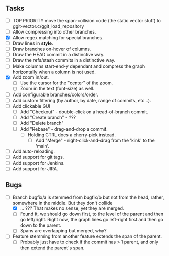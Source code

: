 ## Tasks

- [ ] TOP PRIORITY move the span-collision code (the static vector stuff) to ggit-vector.c/ggit_load_repository
- [ ] Allow compressing into other branches.
- [x] Allow regex matching for special branches.
- [ ] Draw lines in __style__.
- [ ] Draw branches on-hover of columns.
- [ ] Draw the HEAD commit in a distinctive way.
- [ ] Draw the refs/stash commits in a distinctive way.
- [ ] Make columns start-end-y dependant and compress the graph horizontally when a column is not used.
- [X] Add zoom in/out.
  - [ ] Use the cursor for the "center" of the zoom.
  - [ ] Zoom in the text (font-size) as well.
- [ ] Add configurable branches/colors/order.
- [ ] Add custom filtering (by author, by date, range of commits, etc...).
- [ ] Add clickable GUI
    - [ ] Add "Checkout" - double-click on a head-of-branch commit.
    - [ ] Add "Create branch" - ???
    - [ ] Add "Delete branch"
    - [ ] Add "Rebase" - drag-and-drop a commit.
        - [ ] Holding CTRL does a cherry-pick instead.
            - [ ] Add "Merge"    - right-click-and-drag from the 'kink' to the 'main'.
- [ ] Add auto-reloading.
- [ ] Add support for git tags.
- [ ] Add support for Jenkins.
- [ ] Add support for JIRA.

## Bugs
- [ ] Branch bugfix/a is stemmed from bugfix/b but not from the head, rather, somewhere in the middle. But they don't collide
    - [X] ... ??? That makes no sense, yet they are merged.
    - [ ] Found it, we should go down first, to the level of the parent and then go left/right. Right now, the graph lines go left-right first and then go down to the parent.
    - [ ] Spans are overlapping but merged, why?
- [ ] Feature stemming from another feature extends the span of the parent.
    - [ ] Probably just have to check if the commit has > 1 parent, and only then extend the parent's span.